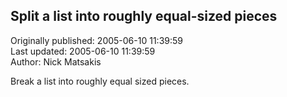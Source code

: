 ## Split a list into roughly equal-sized pieces  
Originally published: 2005-06-10 11:39:59  
Last updated: 2005-06-10 11:39:59  
Author: Nick Matsakis  
  
Break a list into roughly equal sized pieces.